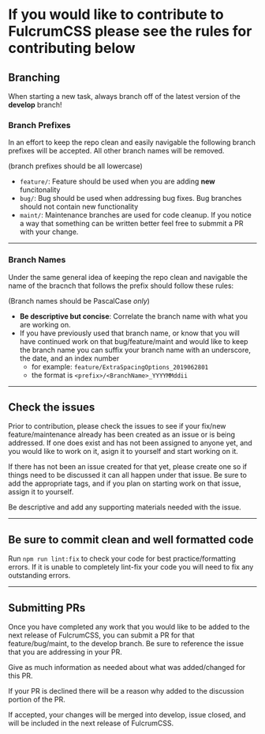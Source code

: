 # If you would like to contribute to FulcrumCSS please see the rules for contributing below

## Branching
When starting a new task, always branch off of the latest version of the **develop** branch!

### Branch Prefixes
In an effort to keep the repo clean and easily navigable the following branch prefixes will be accepted. All other branch names will be removed.

(branch prefixes should be all lowercase)

- `feature/`: Feature should be used when you are adding **new** funcitonality
- `bug/`: Bug should be used when addressing bug fixes. Bug branches should not contain new functionality
- `maint/`: Maintenance branches are used for code cleanup. If you notice a way that something can be written better feel free to submmit a PR with your change.

---

### Branch Names
Under the same general idea of keeping the repo clean and navigable the name of the bracnch that follows the prefix should follow these rules:

(Branch names should be PascalCase _only_)

- **Be descriptive but concise**: Correlate the branch name with what you are working on.
- If you have previously used that branch name, or know that you will have continued work on that bug/feature/maint and would like to keep the branch name you can suffix your branch name with an underscore, the date, and an index number
  - for example: `feature/ExtraSpacingOptions_2019062801`
  - the format is `<prefix>/<BranchName>_YYYYMMddii`
  
---
  
## Check the issues
Prior to contribution, please check the issues to see if your fix/new feature/maintenance already has been created as an issue or is being addressed. If one does exist and has not been assigned to anyone yet, and you would like to work on it, asign it to yourself and start working on it.

If there has not been an issue created for that yet, please create one so if things need to be discussed it can all happen under that issue. Be sure to add the appropriate tags, and if you plan on starting work on that issue, assign it to yourself.

Be descriptive and add any supporting materials needed with the issue.

---

## Be sure to commit clean and well formatted code
Run `npm run lint:fix` to check your code for best practice/formatting errors. If it is unable to completely lint-fix your code you will need to fix any outstanding errors.

---

## Submitting PRs
Once you have completed any work that you would like to be added to the next release of FulcrumCSS, you can submit a PR for that feature/bug/maint, to the develop branch. Be sure to reference the issue that you are addressing in your PR.

Give as much information as needed about what was added/changed for this PR.

If your PR is declined there will be a reason why added to the discussion portion of the PR.

If accepted, your changes will be merged into develop, issue closed, and will be included in the next release of FulcrumCSS.

